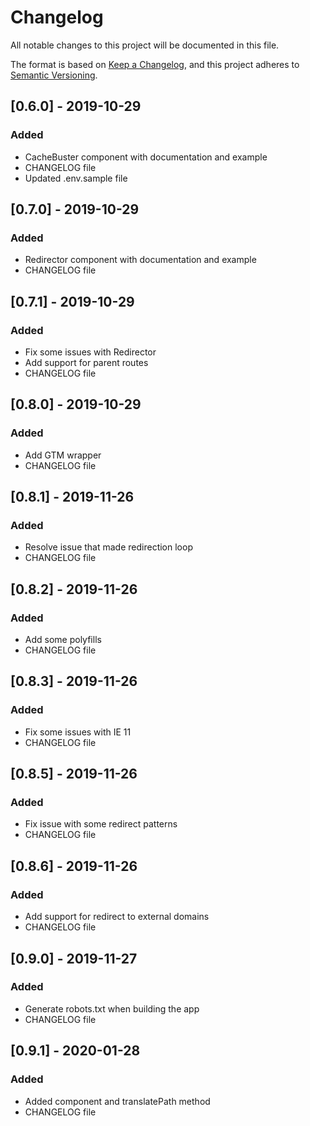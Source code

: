# Changelog
All notable changes to this project will be documented in this file.

The format is based on [Keep a Changelog](https://keepachangelog.com/en/1.0.0/),
and this project adheres to [Semantic Versioning](https://semver.org/spec/v2.0.0.html).

## [0.6.0] - 2019-10-29
### Added
- CacheBuster component with documentation and example
- CHANGELOG file
- Updated .env.sample file

## [0.7.0] - 2019-10-29
### Added
- Redirector component with documentation and example
- CHANGELOG file

## [0.7.1] - 2019-10-29
### Added
- Fix some issues with Redirector
- Add support for parent routes
- CHANGELOG file

## [0.8.0] - 2019-10-29
### Added
- Add GTM wrapper 
- CHANGELOG file

## [0.8.1] - 2019-11-26
### Added
- Resolve issue that made redirection loop
- CHANGELOG file

## [0.8.2] - 2019-11-26
### Added
- Add some polyfills
- CHANGELOG file

## [0.8.3] - 2019-11-26
### Added
- Fix some issues with IE 11
- CHANGELOG file

## [0.8.5] - 2019-11-26
### Added
- Fix issue with some redirect patterns
- CHANGELOG file

## [0.8.6] - 2019-11-26
### Added
- Add support for redirect to external domains
- CHANGELOG file

## [0.9.0] - 2019-11-27
### Added
- Generate robots.txt when building the app
- CHANGELOG file

## [0.9.1] - 2020-01-28
### Added
- Added <TranslatedRoute> component and translatePath method
- CHANGELOG file


